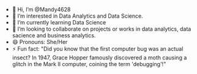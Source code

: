 - 👋 Hi, I’m @Mandy4628
- 👀 I’m interested in Data Analytics and Data Science.
- 🌱 I’m currently learning Data Science
- 💞️ I’m looking to collaborate on projects or works in data analytics, data sacience and business analytics.
- 😄 Pronouns: She/Her
- ⚡ Fun fact: "Did you know that the first computer bug was an actual insect? In 1947, Grace Hopper famously discovered a moth causing a glitch in the Mark II computer, coining the term 'debugging'!"

<!---
Mandy4628/Mandy4628 is a ✨ special ✨ repository because its `README.md` (this file) appears on your GitHub profile.
You can click the Preview link to take a look at your changes.
--->
